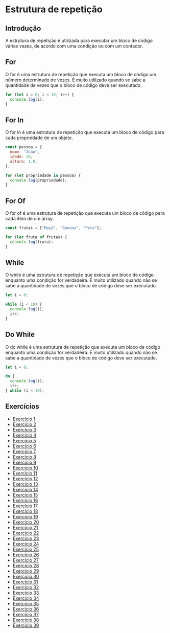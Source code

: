 # Estrutura de repetição

## Introdução

A estrutura de repetição é utilizada para executar um bloco de código várias vezes, de acordo com uma condição ou com um contador.

## For

O for é uma estrutura de repetição que executa um bloco de código um número determinado de vezes. É muito utilizado quando se sabe a quantidade de vezes que o bloco de código deve ser executado.

```javascript
for (let i = 0; i < 10; i++) {
  console.log(i);
}
```

## For In

O for in é uma estrutura de repetição que executa um bloco de código para cada propriedade de um objeto.

```javascript
const pessoa = {
  nome: "João",
  idade: 30,
  altura: 1.8,
};

for (let propriedade in pessoa) {
  console.log(propriedade);
}
```

## For Of

O for of é uma estrutura de repetição que executa um bloco de código para cada item de um array.

```javascript
const frutas = ["Maçã", "Banana", "Pera"];

for (let fruta of frutas) {
  console.log(fruta);
}
```

## While

O while é uma estrutura de repetição que executa um bloco de código enquanto uma condição for verdadeira. É muito utilizado quando não se sabe a quantidade de vezes que o bloco de código deve ser executado.

```javascript
let i = 0;

while (i < 10) {
  console.log(i);
  i++;
}
```

## Do While

O do while é uma estrutura de repetição que executa um bloco de código enquanto uma condição for verdadeira. É muito utilizado quando não se sabe a quantidade de vezes que o bloco de código deve ser executado.

```javascript
let i = 0;

do {
  console.log(i);
  i++;
} while (i < 10);
```

## Exercícios

- [Exercício 1](https://rafaelmachadobr.github.io/lista-exercicios-js/estruturaRepeticao/ex01/)
- [Exercício 2](https://rafaelmachadobr.github.io/lista-exercicios-js/estruturaRepeticao/ex02/)
- [Exercício 3](https://rafaelmachadobr.github.io/lista-exercicios-js/estruturaRepeticao/ex03/)
- [Exercício 4](https://rafaelmachadobr.github.io/lista-exercicios-js/estruturaRepeticao/ex04/)
- [Exercício 5](https://rafaelmachadobr.github.io/lista-exercicios-js/estruturaRepeticao/ex05/)
- [Exercício 6](https://rafaelmachadobr.github.io/lista-exercicios-js/estruturaRepeticao/ex06/)
- [Exercício 7](https://rafaelmachadobr.github.io/lista-exercicios-js/estruturaRepeticao/ex07/)
- [Exercício 8](https://rafaelmachadobr.github.io/lista-exercicios-js/estruturaRepeticao/ex08/)
- [Exercício 9](https://rafaelmachadobr.github.io/lista-exercicios-js/estruturaRepeticao/ex09/)
- [Exercício 10](https://rafaelmachadobr.github.io/lista-exercicios-js/estruturaRepeticao/ex10/)
- [Exercício 11](https://rafaelmachadobr.github.io/lista-exercicios-js/estruturaRepeticao/ex11/)
- [Exercício 12](https://rafaelmachadobr.github.io/lista-exercicios-js/estruturaRepeticao/ex12/)
- [Exercício 13](https://rafaelmachadobr.github.io/lista-exercicios-js/estruturaRepeticao/ex13/)
- [Exercício 14](https://rafaelmachadobr.github.io/lista-exercicios-js/estruturaRepeticao/ex14/)
- [Exercício 15](https://rafaelmachadobr.github.io/lista-exercicios-js/estruturaRepeticao/ex15/)
- [Exercício 16](https://rafaelmachadobr.github.io/lista-exercicios-js/estruturaRepeticao/ex16/)
- [Exercício 17](https://rafaelmachadobr.github.io/lista-exercicios-js/estruturaRepeticao/ex17/)
- [Exercício 18](https://rafaelmachadobr.github.io/lista-exercicios-js/estruturaRepeticao/ex18/)
- [Exercício 19](https://rafaelmachadobr.github.io/lista-exercicios-js/estruturaRepeticao/ex19/)
- [Exercício 20](https://rafaelmachadobr.github.io/lista-exercicios-js/estruturaRepeticao/ex20/)
- [Exercício 21](https://rafaelmachadobr.github.io/lista-exercicios-js/estruturaRepeticao/ex21/)
- [Exercício 22](https://rafaelmachadobr.github.io/lista-exercicios-js/estruturaRepeticao/ex22/)
- [Exercício 23](https://rafaelmachadobr.github.io/lista-exercicios-js/estruturaRepeticao/ex23/)
- [Exercício 24](https://rafaelmachadobr.github.io/lista-exercicios-js/estruturaRepeticao/ex24/)
- [Exercício 25](https://rafaelmachadobr.github.io/lista-exercicios-js/estruturaRepeticao/ex25/)
- [Exercício 26](https://rafaelmachadobr.github.io/lista-exercicios-js/estruturaRepeticao/ex26/)
- [Exercício 27](https://rafaelmachadobr.github.io/lista-exercicios-js/estruturaRepeticao/ex27/)
- [Exercício 28](https://rafaelmachadobr.github.io/lista-exercicios-js/estruturaRepeticao/ex28/)
- [Exercício 29](https://rafaelmachadobr.github.io/lista-exercicios-js/estruturaRepeticao/ex29/)
- [Exercício 30](https://rafaelmachadobr.github.io/lista-exercicios-js/estruturaRepeticao/ex30/)
- [Exercício 31](https://rafaelmachadobr.github.io/lista-exercicios-js/estruturaRepeticao/ex31/)
- [Exercício 32](https://rafaelmachadobr.github.io/lista-exercicios-js/estruturaRepeticao/ex32/)
- [Exercício 33](https://rafaelmachadobr.github.io/lista-exercicios-js/estruturaRepeticao/ex33/)
- [Exercício 34](https://rafaelmachadobr.github.io/lista-exercicios-js/estruturaRepeticao/ex34/)
- [Exercício 35](https://rafaelmachadobr.github.io/lista-exercicios-js/estruturaRepeticao/ex35/)
- [Exercício 36](https://rafaelmachadobr.github.io/lista-exercicios-js/estruturaRepeticao/ex36/)
- [Exercício 37](https://rafaelmachadobr.github.io/lista-exercicios-js/estruturaRepeticao/ex37/)
- [Exercício 38](https://rafaelmachadobr.github.io/lista-exercicios-js/estruturaRepeticao/ex38/)
- [Exercício 39](https://rafaelmachadobr.github.io/lista-exercicios-js/estruturaRepeticao/ex39/)
